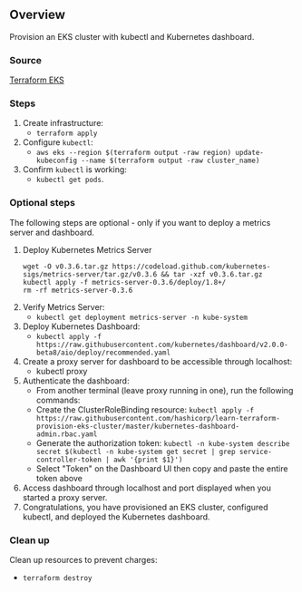 ## Overview
Provision an EKS cluster with kubectl and Kubernetes dashboard.

### Source
[Terraform EKS](https://learn.hashicorp.com/tutorials/terraform/eks)

### Steps
1. Create infrastructure:
   - `terraform apply`
2. Configure `kubectl`:
   - `aws eks --region $(terraform output -raw region) update-kubeconfig --name $(terraform output -raw cluster_name)`
3. Confirm `kubectl` is working:
   - `kubectl get pods`.

### Optional steps
The following steps are optional - only if you want to deploy a metrics server and dashboard.
1. Deploy Kubernetes Metrics Server
   ```
   wget -O v0.3.6.tar.gz https://codeload.github.com/kubernetes-sigs/metrics-server/tar.gz/v0.3.6 && tar -xzf v0.3.6.tar.gz
   kubectl apply -f metrics-server-0.3.6/deploy/1.8+/
   rm -rf metrics-server-0.3.6
   ```
2. Verify Metrics Server:
   - `kubectl get deployment metrics-server -n kube-system`
3. Deploy Kubernetes Dashboard:
   - `kubectl apply -f https://raw.githubusercontent.com/kubernetes/dashboard/v2.0.0-beta8/aio/deploy/recommended.yaml`
4. Create a proxy server for dashboard to be accessible through localhost:
   - kubectl proxy
5. Authenticate the dashboard:
   - From another terminal (leave proxy running in one), run the following commands:
   - Create the ClusterRoleBinding resource:
     `kubectl apply -f https://raw.githubusercontent.com/hashicorp/learn-terraform-provision-eks-cluster/master/kubernetes-dashboard-admin.rbac.yaml`
   - Generate the authorization token:
     `kubectl -n kube-system describe secret $(kubectl -n kube-system get secret | grep service-controller-token | awk '{print $1}')`
   - Select "Token" on the Dashboard UI then copy and paste the entire token above
6. Access dashboard through localhost and port displayed when you started a proxy server.
7. Congratulations, you have provisioned an EKS cluster, configured kubectl, and deployed the Kubernetes dashboard.

### Clean up
Clean up resources to prevent charges:
   - `terraform destroy`

